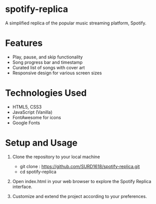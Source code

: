 # spotify-replica
A simplified replica of the popular music streaming platform, Spotify. 

# Features
- Play, pause, and skip functionality
- Song progress bar and timestamp
- Curated list of songs with cover art
- Responsive design for various screen sizes

# Technologies Used
- HTML5, CSS3
- JavaScript (Vanilla)
- FontAwesome for icons
- Google Fonts 

# Setup and Usage
1. Clone the repository to your local machine
   - git clone : https://github.com/SURD1618/spotify-replica.git
   - cd spotify-replica

2. Open index.html in your web browser to explore the Spotify Replica interface.

3. Customize and extend the project according to your preferences.
